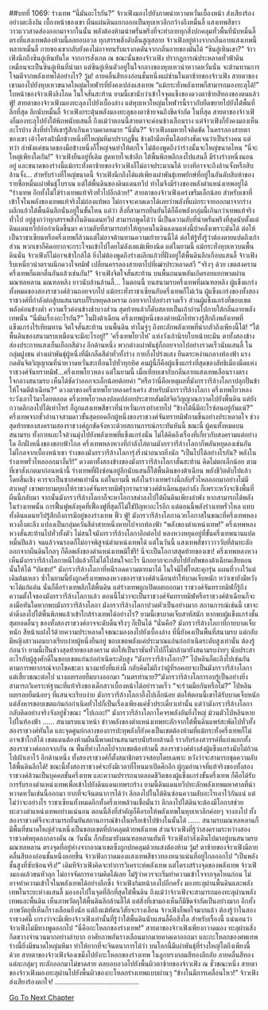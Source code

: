 ##บทที่ 1069: ร่างเทพ
“นี่มันอะไรกัน?”
จ้าวเฟิงมองไปยังภาพน่าหวาดหวั่นเบื้องหน้า ส่งเสียงร้องอย่างตะลึงงัน
เบื้องหน้าของเขา ผืนแผ่นดินแยกออกเป็นหุบเหวลึกกว้างถึงหมื่นลี้ แสงเทพสีขาววาวแววสาดส่องออกมาจากในนั้น พลังต้องห้ามน่าพรั่นพรึงที่จะทำลายทุกสิ่งปกคลุมทั่วพื้นที่นับหมื่นลี้
ตรงที่แสงเทพต้องห้ามนี้ลอยอบอวล ทุกสรรพสิ่งดับดิ้นสูญสลาย
จ้าวเฟิงอยู่ห่างจากกลิ่นอายแสงเทพนี้หลายหมื่นลี้ กายของเขากลับยังคงไม่อาจทนรับแรงกดดันจากกลิ่นอายของมันได้
“ซินอู๋เหินเขา?”
จ้าวเฟิงนึกถึงซินอู๋เหินทันใด
จากการสังเกต ณ ขณะนั้นของจ้าวเฟิง ปรากฏการณ์ประหลาดทั่วฟ้าดิน เหมือนจะเป็นซินอู๋เหินที่นำมา
แต่ซินอู๋เหินตัวอยู่ในใจกลางของหุบเหวน่าหวาดหวั่นนั่น จะต้านทานการโจมตีจากพลังเทพได้อย่างไร?
วู้ม!
ลายคลื่นสีทองอ่อนชั้นหนึ่งแผ่ซ่านในตาซ้ายของจ้าวเฟิง
สายตาของเขามองไปยังหุบเหวขนาดใหญ่มโหฬารที่ยังคงเปล่งแสงเทพ
“แม้กระทั่งพลังเทพก็สามารถมองทะลุได้!”
ใบหน้าของจ้าวเฟิงลิงโลด ในใจสั่นสะท้าน
ยามนี้เขานับว่าเข้าใจจุดแข็งของดวงตาซ้ายสีทองของตนแล้ว
ฟู่!
สายตาของจ้าวเฟิงมองทะลุลงไปยังเบื้องล่าง แต่หุบเหวใหญ่มโหฬารนี้ราวกับยืดขยายไปยังใต้พื้นที่ลึกที่สุด ลึกนับหมื่นลี้
จ้าวเฟิงกระตุ้นพลังมองทะลุของตาซ้ายจนถึงขีดจำกัด ในที่สุด สายตาของจ้าวเฟิงก็มองทะลุไปยังใต้พิภพนับแสนลี้ ถึงแม้ว่าตอนนี้สายตาจะค่อนข้างเลือนราง แต่จ้าวเฟิงก็ยังคงมองเห็นอะไรบ้าง สิ่งที่ทำให้เขารู้สึกเกินความคาดหมาย
“นี่มัน?”
จ้าวเฟิงลมหายใจติดขัด
ในครรลองสายตาของเขา เค้าโครงฝ่ามือข้างหนึ่งที่ใหญ่มหึมาปรากฏขึ้น ข้างฝ่ามือเห็นได้อย่างชัดเจนว่าเป็นร่างคน
แต่ทว่า ลำพังแค่ขนาดของมือข้างหนึ่งก็ใหญ่จนทำให้ตกใจ ไม่ต้องพูดถึงว่าร่างนั้นจะใหญ่ขนาดไหน
“นี่จะใหญ่เพียงใดกัน!”
จ้าวเฟิงยืนอยู่ที่เดิม สูดหายใจเข้าลึก
ใต้พื้นพิภพลึกลงไปแสนลี้ มีร่างร่างหนึ่งนอนอยู่ และขนาดของร่างนี้แม้กระทั่งตาซ้ายของจ้าวเฟิงก็ไม่อาจประมาณได้ บางทีอาจจะถึงล้านจั้งหรือสิบล้านจั้ง...
สำหรับร่างที่ใหญ่ขนาดนี้ จ้าวเฟิงนึกถึงได้แต่เพียงเผ่าพันธุ์เทพยักษ์ที่อยู่ในอันดับสิบห้าของรายชื่อหมื่นเผ่าพันธุ์โบราณ
แต่ใต้พื้นดินของดินแดนทวีป ทำไมจึงมีร่างของพลังตำแหน่งเทพอยู่ได้
“ร่างเทพ อีกทั้งไม่ใช่ร่างเทพแท้จริงทั่วไปอีกด้วย!”
สายตาของจ้าวเฟิงเคร่งขรึมเล็กน้อย
สำหรับเขาที่เข้าใจในพลังของเทพแท้จริงไม่ถ่องแท้พอ ไม่อาจจะคาดเดาได้เลยว่าพลังที่แผ่กระจายออกมาจากร่างผลึกแก้วใต้พื้นดินลึกนั่นอยู่ในขั้นไหน
แต่ว่า สิ่งที่สามารถยืนยันได้ก็คือพลังกลุ่มนี้เกินกว่าเทพแท้จริงทั่วไป อยู่สูงกว่าทุกสรรพสิ่งในดินแดนทวีป
สามารถพูดได้ว่า นี่เป็นความลับที่น่าพรั่นพรึงที่สุดนับตั้งแต่ดินแดนทวีปก่อกำเนิดขึ้นมา ความลับที่สามารถทำให้ทุกคนในดินแดนแห่งนี้บ้าคลั่งเพราะมันได้ ต่อให้เป็นราชาเซียนหรือครึ่งเทพก็ล้วนแต่ไม่อาจต้านทานความเย้ายวนนี้ได้ ต่อให้รู้ทั้งรู้ว่าต้องตายแปดถึงเก้าส่วน พวกเขาก็คิดอยากจะกระโจนเข้าไปโดยไม่ลังเลแม้เพียงนิด
แต่ในยามนี้ แม้กระทั่งหุบเหวบนพื้นดินนั่น จ้าวเฟิงก็ไม่อาจเข้าใกล้ได้ ยิ่งไม่ต้องพูดถึงร่างผลึกแก้วที่ฝั่งอยู่ใต้พื้นดินลึกเกือบแสนลี้
จ้าวเฟิงรีบเหนี่ยวนำตราผนึกดวงใจทมิฬ เปลี่ยนครรลองสายตาไปที่เฒ่าประหลาดสวี
“จริงๆ ด้วย เขตสงครามครึ่งเทพก็แตกตื่นกันแล้วเช่นกัน!”
จ้าวเฟิงจิตใจสั่นสะท้าน
บนพื้นถนนพลันเกิดรอยแยกพาดผ่านมณฑลหลาน มณฑลหลิง ยาวนับล้านล้านลี้…
ในตอนนี้ บนสนามรบครึ่งเทพที่มณฑลหลิง ผู้แข็งแกร่งทั้งหมดของสองราชวงศ์ล้วนถอยจากไป แม้กระทั่งราชาเซียนกับครึ่งเทพก็ไม่เว้น
ผู้แข็งแกร่งของทั้งสองราชวงศ์ที่กำลังต่อสู้บนสนามรบก็รีบหยุดสงคราม ถอยจากไปอย่างรวดเร็ว
ส่วนผู้แข็งแกร่งที่ขอบเขตพลังค่อนข้างต่ำ ความเร็วค่อนข้างช้าบางส่วน สุดท้ายแล้วก็ดับสลายเป็นเถ้าถ่านไปภายใต้กลิ่นอายพลังเทพนั่น
“นี่มันเรื่องอะไรกัน?”
ในฝั่งต้าเฉียน ครึ่งเทพผู้หนึ่งของตำหนักไท่หวงรู้สึกถึงพลังเทพที่แข็งแกร่งไร้เทียมทาน จิตใจสั่นสะท้าน
บนพื้นดิน ทำไมจู่ๆ ถึงทะลักพลังเทพที่น่ากลัวถึงเพียงนี้ได้!
“ใต้พื้นดินของสนามรบเหมือนจะมีอะไรอยู่!”
‘ครึ่งเทพโยวไห่’ แห่งวังเก้านิรยใบหน้าทะมึน ตาทั้งสองข้างส่องประกายแสงเย็นเยือกสีม่วง
อีกด้านหนึ่ง พวกต่างเผ่าพันธุ์ก็ถอยจากไปอย่างรวดเร็วนับแสนลี้
ในกลุ่มฝูงชน ต่างเผ่าพันธุ์ผู้หนึ่งที่มีเกล็ดสีดำทั่วทั้งร่าง กายกึ่งโปร่งแสง ยืนตระหง่านกลางท้องฟ้า แรงกดดันจิตวิญญาณที่น่าหวาดหวั่นสะเทือนไปทั่วทุกทิศ
คนผู้นี้ก็คือผู้แข็งแกร่งที่สุดของลัทธิเมืองมืดแห่งราชวงศ์จันทราทมิฬ...ครึ่งเทพโยวหลง
แต่ในยามนี้ เมื่อเทียบเขากับกลิ่นอายแสงเทพเลือนรางตรงใจกลางสนามรบ เห็นได้ชัดว่าออกจะเล็กน้อยด้อยค่า
“หรือว่านี่คือเหตุผลที่มังกรวารีล้างโลกาปลุกปั่นข้าให้โจมตีต้าเฉียน?”
ดวงตาของครึ่งเทพโยวหลงคร่ำเคร่ง
สำหรับมังกรวารีล้างโลกา ครึ่งเทพโยวหลงระวังเอาไว้มาโดยตลอด
ครึ่งเทพโยวหลงปลดปล่อยประสาทสัมผัสจิตวิญญาณกวาดไปยังพื้นดิน แต่ยังกวาดลึกลงไปได้เท่าไหร่ ก็ถูกแสงเทพสีขาวที่น่าหวั่นเกรงทำลายไป
“ข้างใต้นี่มีอะไรซ่อนอยู่กันแน่?”
ครึ่งเทพจากขั้วอำนาจสามดาวขั้นสุดยอดอีกผู้หนึ่งของราชวงศ์จันทราทมิฬถามขึ้นอย่างประหลาดใจ
ช่วงสุดท้ายของสงครามสองราชวงศ์ถูกขัดจังหวะด้วยสถานการณ์กระทันหันนี้
ขณะนี้ ผู้คนทั้งหมดบนสนามรบ ทั้งกายและใจล้วนมุ่งไปยังพลังเทพที่แข็งแกร่งนั่น ไม่ได้คิดถึงเรื่องที่เกี่ยวกับสงครามแต่อย่างใด
อีกฝั่งหนึ่งของขอบฟ้าไกล
ครึ่งเทพหลงหวงที่กำลังไล่ตามมังกรวารีล้างโลกาก็พลันหยุดลงเช่นกัน
ไม่ไกลจากเบื้องหน้าเขา ร่างของมังกรวารีล้างโลการุ่งริ่งน่าอนาถยิ่งนัก
“เป็นไปได้อย่างไรกัน? พลังในร่างเทพรั่วไหลออกมางั้นรึ!”
ดวงตาทั้งสองข้างของมังกรวารีล้างโลกาสั่นสะท้าน คิดไม่ตกเล็กน้อย
ตามที่เขาสังเกตมาก่อนหน้านี้ ร่างเทพที่ฝังซ่อนอยู่ลึกนับแสนลี้ใต้พื้นดินของต้าเฉียน พลังชีวิตดับไปแล้วโดยสิ้นเชิง ควรจะเป็นซากศพเท่านั้น
แต่ในยามนี้ พลังในร่างเทพร่างนี้กลับรั่วไหลออกมาอย่างไม่มีสาเหตุ!
เขาพยายามยุยงให้ราชวงศ์จันทราทมิฬรุกรานราชวงศ์ต้าเฉียนสุดกำลัง ก็เพราะหวังจะชิงพื้นที่ผืนนี้กลับมา จากนั้นมังกรวารีล้างโลกาก็จะหาโอกาสดำลงไปใต้ผืนดินเพียงลำพัง
หากสามารถได้พลังในร่างเทพนั้น การฟื้นฟูพลังยุคที่เฟื่องฟูที่สุดก็ไม่ใช่ปัญหาอะไรอีก
แต่ตอนนี้พลังร่างเทพรั่วไหล แทบทั้งดินแดนทวีปรู้สึกถึงการมีอยู่ของร่างเทพ
ฟิ้ว ฟู่!
มังกรวารีล้างโลกาฉวยโอกาสในขณะที่ครึ่งเทพหลงหวงอึ้งตะลึง แปลงเป็นกลุ่มควันสีดำสายหนึ่งหายไปจากท้องฟ้า
“พลังของตำแหน่งเทพ!”
ครึ่งเทพหลงหวงสั่นสะท้านไปทั่วทั้งตัว ไม่สนใจมังกรวารีล้างโลกาอีกต่อไป
หลงหวงหยุดอยู่ที่ขั้นครึ่งเทพนานแปดหมื่นปีแล้ว จนแล้วจนรอดก็ไม่อาจพิสูจน์ตำแหน่งเทพได้
แต่ในวันนี้ แสงเทพสีขาววาววับที่ล้นทะลักออกจากผืนดินไกลๆ ก็คือพลังของตำแหน่งเทพมิใช่รึ!
นี่จะเป็นโอกาสสุดท้ายของเขา!
ครึ่งเทพหลงหวงเห็นมังกรวารีล้างโลกาหนีไปแล้วก็ไม่ได้ไปสนใจอะไร นึกอยากจะกลับไปยังทัพของต้าเฉียนเสียตอนนั้นให้ได้
“บัดซบ!”
มังกรวารีล้างโลกาที่หนีรอดความตายมาได้ ในใจมีไฟโทสะคุกรุ่น
แผนที่วางไว้แต่เดิมล้มเหลว ซ้ำในยามนี้ยังถูกครึ่งเทพหลงหวงของราชวงศ์ต้าเฉียนทำให้บาดเจ็บหนัก
ทว่าเขายังมีหวังจะได้แก้แค้น นั่นก็คือร่างเทพลึกใต้พื้นดิน
แต่ร่างเทพถูกเปิดเผยออกมา ราชวงศ์จันทราทมิฬก็รู้ถึงความตั้งใจของมังกรวารีล้างโลกาแล้ว ตอนนี้ไม่วาจะเป็นราชวงศ์จันทราทมิฬหรือราชวงศ์ต้าเฉียนก็จะลงมือทันใดหากพบมังกรวารีล้างโลกา
มังกรวารีล้างโลกาปวดหัวเป็นอย่างมาก สถานการณ์เช่นนี้ เขาจะดำดิ่งลงไปใต้พื้นพิภพแล้วเข้าใกล้ร่างเทพได้อย่างไร? ยามนี้เขาบาดเจ็บสาหัสนัก หากพบผู้แข็งแกร่งชั้นสุดยอดอื่นๆ ของทั้งสองราชวงศ์อาจจะดับดิ้นจริงๆ ก็เป็นได้
“นั่นคือ?
มังกรวารีล้างโลกาที่กายบาดเจ็บหนัก สีหน้าแฝงไว้ด้วยความประหลาดใจขณะมองลงไปยังเบื้องล่าง
ที่นี่ยังคงเป็นพื้นที่สนามรบ แต่กลับมีหญิงสาวผอมบางเรียบง่ายผู้หนึ่งยืนอยู่ ขอบเขตพลังแค่ประมาณแก่นก่อกำเนิดระดับสูงเท่านั้น
ต้องรู้ก่อนว่า ยามนี้เป็นช่วงสุดท้ายของสงคราม ต่อให้เป็นราชันทั่วไปก็ไม่กล้ามายังสนามรบง่ายๆ นับประสาอะไรกับผู้สูงศักดิ์ในขอบเขตแก่นก่อกำเนิดระดับสูง
“มังกรวารีล้างโลกา?”
ไป๋หลินก็ตะลึงไปเช่นกัน
ตามการพยากรณ์จากโชคชะตา นางมายังที่แห่งนี้ กลับคิดไม่ถึงว่าผู้ที่รอคอยจะเป็นมังกรวารีล้างโลกา
แต่เสี้ยวขณะต่อไป นางเผยรอยยิ้มบางออกมา
“เนตรทำนาย?”มังกรวารีล้างโลการอบรู้เป็นอย่างยิ่ง สามารถวิเคราะห์ฐานะที่แท้จริงของเด็กสาวเบื้องหน้าได้อย่ารวดเร็ว
“จะร่วมมือกันหรือไม่?”
ไป๋หลินเผยรอยยิ้มน้อยๆ ที่แสนจะเรียบง่าย
มังกรวารีล้างโลกาอึ้งไปเล็กน้อย ต่อให้ตอนนี้เขาได้รับบาดเจ็บหนัก แต่สังหารขอบเขตแก่นก่อกำเนิดทั่วไปก็เป็นเรื่องเพียงแค่ชั่วประเดี๋ยวเท่านั้น
แต่ว่ามังกรวารีล้างโลกากลับคิดอย่างจริงจังอยู่ชั่วขณะ
“ไปเถอะ!”
มังกรวารีล้างโลกาโคจรพลังอันยิ่งใหญ่ ม้วนตัวไป๋หลินหายไปในท้องฟ้า
……
สนามรบแนวหน้า ข่าวพลังของตำแหน่งเทพทะลักจากใต้พื้นดินแพร่สะพัดไปทั่วทั้งสองราชวงศ์ทันใด
และจุดศูนย์กลางของการปะทุพลังก็ยังคงเป็นเขตต้องห้ามที่แม้กระทั่งครึ่งเทพก็ไม่อาจเข้าใกล้ได้
เขตแดนต้องห้ามผืนนี้พาดผ่านสนามรบนับร้อยล้านลี้ ราวกับร่องสวรรค์ที่แบ่งแยกทั้งสองราชวงศ์ออกจากกัน
ณ พื้นที่ห่างไกลไปจากเขตต้องห้ามนี้ สองราชวงศ์ต่างส่งผู้แข็งแกร่งนับไม่ถ้วนไปเฝ้าเอาไว้
อีกด้านหนึ่ง ทั้งสองราชวงศ์ก็ตั้งสมาชิกตรวจสอบโดยเฉพาะ หวังว่าจะสามารถขุดความลับใต้พื้นดินลึกได้!
ขณะนี้ทั้งสองราชวงศ์จะยังมีเวลาที่ไหนมาเปิดศึกอีก
ผู้กุมอำนาจที่แท้จริงของทั้งสองราชวงศ์ล้วนเป็นบุคคลขั้นครึ่งเทพ และความปรารถนาตลอดชีวิตของผู้แข็งแกร่งขั้นครึ่งเทพ ก็คือได้รับการรับรองตำแหน่งเทพเพื่อเข้าไปยังดินแดนเทพรกร้าง
ยามนี้ดินแดนทวีปทะลักพลังเทพมหาศาลที่น่าหวาดหวั่นเช่นนี้ออกมา ยากที่จะจินตนาการได้ว่า ลึกลงไปในใต้ดินซ่อนความลับอะไรเอาไว้กันแน่
แต่ไม่ว่าจะอย่างไร ราชาเซียนทั้งหมดอีกทั้งครึ่งเทพล้วนเชื่อมั่นว่า ลึกลงไปใต้ดินจะต้องมีโอกาสช่วยทะลวงตำแหน่งเทพอย่างแน่นอน
ตอนนี้สิ่งที่สำคัญก็คือรอให้พลังเทพในหุบเหวลึกค่อยๆ จางลงไป ทั้งสองราชวงศ์จึงจะสามารถยืนยันสถานการณ์ข้างในหรือเข้าไปข้างในนั้นได้
……
สนามรบมณฑลหลานก็มีพื้นที่ขนาดใหญ่ส่วนหนึ่งเป็นขอบเขตที่ปกคลุมด้วยพลังเทพ
ส่วนจ้าวเฟิงที่รู้ว่าสงครามระหว่างสองราชวงศ์หยุดลงกลางคัน ณ วันนั้น ก็กลับมายังมณฑลหลานทันที
จ้าวเฟิงกำลังเดินไปมาอยู่บนสนามรบมณฑลหลาน ตรงจุดที่อยู่ห่างจากอาณาเขตซึ่งถูกปกคลุมด้วยแสงต้องห้าม
วู้ม!
ตาซ้ายของจ้าวเฟิงมีลายคลื่นสีทองอ่อนชั้นหนึ่งลอยขึ้น
จ้าวเฟิงกวาดมองแสงเทพสีขาวทองหนาแน่นที่อยู่ไกลออกไป
“เป็นพลังชั้นสูงที่ซับซ้อนจริง!”
เดิมทีจ้าวเฟิงคิดจะทำการวิเคราะห์พลังเทพ
แต่โครงสร้างจุดของพลังเทพ จ้าวเฟิงมองแล้วขนหัวลุก ไม่อาจจัดการความคิดได้เลย ไม่รู้ว่าควรจะเริ่มทำความเข้าใจจากจุดไหนก่อน
ไม่อาจทำความเข้าใจในพลังเทพได้อย่างลึกซึ้ง จ้าวเฟิงก้มหน้าลงไปอีกครั้ง มองทะลุผ่านพื้นดินและพลังเทพในระยะห่างแสนลี้ มองลงไปในจุดที่ลึกที่สุดใต้พื้นดิน
ถึงแม้ว่าจ้าวเฟิงจะสามารถมองทะลุผ่านพลังเทพและพื้นดิน เห็นภาพวัตถุใต้พื้นดินลึกล้านลี้ได้ แต่สิ่งที่เขามองเห็นก็มีขีดจำกัดเป็นอย่างมาก อีกทั้งภาพวัตถุที่เห็นก็รางเลือนยิ่งนัก
แต่ถึงแม้ทัศนวิสัยจะรางเลือน จ้าวเฟิงก็พอใจมากแล้ว
ต้องรู้ว่าในสองราชวงศ์นี้ เกรงว่าจะมีเพียงจ้าวเฟิงเท่านั้นที่รู้ว่าใต้พื้นดินนับแสนลี้คือสิ่งใด
สำหรับเรื่องนี้ แน่นอนว่าจ้าวเฟิงไม่มีทางพูดออกไป
“นี่คือกะโหลกของร่างเทพ!”
สายตาของจ้าวเฟิงเพียงกวาดมอง ทะลุผ่านสิ่งกีดขวางจำนวนมากอย่างลำบาก อาศัยภาพอันรางเลือนมากมายคาดเดาออกมา
และกะโหลกของศพเทพร่างนี้ยิ่งมีขนาดใหญ่มหึมา ทำให้ยากที่จะจินตนาการได้ว่า บนโลกนี้มีเผ่าพันธุ์ที่ร่างใหญ่โตถึงเพียงนี้ด้วย
สายตาของจ้าวเฟิงจ้องเขม็งไปยังกะโหลกของร่างเทพ ในลูกทรงกลมสีทองลึกลับ ลายคลื่นสีทองแต่ละกลุ่มๆ ทะลักออกมาไม่ขาดสาย ตลบอบอวลไปยังพื้นผิวตาซ้ายของจ้าวเฟิง
ณ ชั่วขณะหนึ่ง สายตาของจ้าวเฟิงมองทะลุผ่านไปยังพื้นผิวของกะโหลกร่างเทพแบบผ่านๆ
“ข้างในมีการเคลื่อนไหว!”
จ้าวเฟิงส่งเสียงร้องตกใจ!
……………………………………


[Go To Next Chapter]( ./307.md)